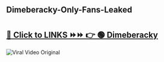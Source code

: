 
 ## Dimeberacky-Only-Fans-Leaked

# <h2><a href="https://clipsfans.com/Dimeberacky&ref=git">🔗 Click to LINKS ⏩⏩ 👉 🟢 Dimeberacky </a></h2>

<a href="https://clipsfans.com/Dimeberacky&ref=git" rel="nofollow" data-target="animated-image.originalLink"><img src="https://i.ibb.co.com/xMMVF88/686577567.gif" alt="Viral Video Original" style="max-width: 100%; display: inline-block;" data-target="animated-image.originalImage"></a>
